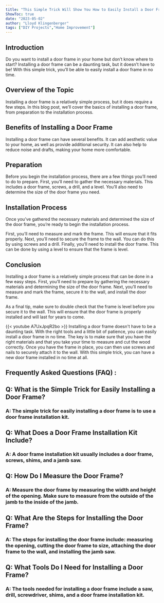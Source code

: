 ```yaml
---
title: "This Simple Trick Will Show You How to Easily Install a Door Frame in No Time!"
ShowToc: true 
date: "2023-05-02"
author: "Lloyd Klingenberger" 
tags: ["DIY Projects","Home Improvement"]
---
```

## Introduction
Do you want to install a door frame in your home but don’t know where to start? Installing a door frame can be a daunting task, but it doesn’t have to be! With this simple trick, you’ll be able to easily install a door frame in no time. 

## Overview of the Topic
Installing a door frame is a relatively simple process, but it does require a few steps. In this blog post, we’ll cover the basics of installing a door frame, from preparation to the installation process. 

## Benefits of Installing a Door Frame
Installing a door frame can have several benefits. It can add aesthetic value to your home, as well as provide additional security. It can also help to reduce noise and drafts, making your home more comfortable. 

## Preparation
Before you begin the installation process, there are a few things you’ll need to do to prepare. First, you’ll need to gather the necessary materials. This includes a door frame, screws, a drill, and a level. You’ll also need to determine the size of the door frame you need. 

## Installation Process
Once you’ve gathered the necessary materials and determined the size of the door frame, you’re ready to begin the installation process. 

First, you’ll need to measure and mark the frame. This will ensure that it fits properly. Next, you’ll need to secure the frame to the wall. You can do this by using screws and a drill. Finally, you’ll need to install the door frame. This can be done by using a level to ensure that the frame is level. 

## Conclusion
Installing a door frame is a relatively simple process that can be done in a few easy steps. First, you’ll need to prepare by gathering the necessary materials and determining the size of the door frame. Next, you’ll need to measure and mark the frame, secure it to the wall, and install the door frame. 

As a final tip, make sure to double check that the frame is level before you secure it to the wall. This will ensure that the door frame is properly installed and will last for years to come.

{{< youtube A7UxJpqR2bo >}} 
Installing a door frame doesn't have to be a daunting task. With the right tools and a little bit of patience, you can easily install a door frame in no time. The key is to make sure that you have the right materials and that you take your time to measure and cut the wood correctly. Once you have the frame in place, you can then use screws and nails to securely attach it to the wall. With this simple trick, you can have a new door frame installed in no time at all.

## Frequently Asked Questions (FAQ) :
<h2>Q: What is the Simple Trick for Easily Installing a Door Frame?</h2>

<h3>A: The simple trick for easily installing a door frame is to use a door frame installation kit.</h3>

<h2>Q: What Does a Door Frame Installation Kit Include?</h2>

<h3>A: A door frame installation kit usually includes a door frame, screws, shims, and a jamb saw.</h3>

<h2>Q: How Do I Measure the Door Frame?</h2>

<h3>A: Measure the door frame by measuring the width and height of the opening. Make sure to measure from the outside of the jamb to the inside of the jamb.</h3>

<h2>Q: What Are the Steps for Installing the Door Frame?</h2>

<h3>A: The steps for installing the door frame include: measuring the opening, cutting the door frame to size, attaching the door frame to the wall, and installing the jamb saw.</h3>

<h2>Q: What Tools Do I Need for Installing a Door Frame?</h2>

<h3>A: The tools needed for installing a door frame include a saw, drill, screwdriver, shims, and a door frame installation kit.</h4>





